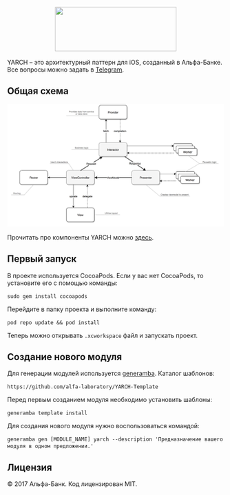 <p align="center">
  <img src="https://i.imgur.com/ZcxzsEg.png" width="281.5" height="103"/>
</p>

YARCH – это архитектурный паттерн для iOS, созданный в Альфа-Банке. Все вопросы можно задать в [Telegram](https://t.me/yarch_ios).

## Общая схема
![](YARCH-scheme.png)

Прочитать про компоненты YARCH можно [здесь](https://github.com/alfa-laboratory/YARCH-Examples/blob/master/GUIDE-rus.md).

## Первый запуск
В проекте используется CocoaPods. Если у вас нет CocoaPods, то установите его с помощью команды:

```
sudo gem install cocoapods
```

Перейдите в папку проекта и выполните команду:

```
pod repo update && pod install
```

Теперь можно открывать `.xcworkspace` файл и запускать проект.

## Создание нового модуля
Для генерации модулей используется [generamba](https://github.com/rambler-digital-solutions/Generamba). Каталог шаблонов:
```
https://github.com/alfa-laboratory/YARCH-Template
```

Перед первым созданием модуля необходимо установить шаблоны:
```
generamba template install
```

Для создания нового модуля нужно воспользоваться командой:
```
generamba gen [MODULE_NAME] yarch --description 'Предназначение вашего модуля в одном предложении.'
```

Лицензия
--------

© 2017 Альфа-Банк. Код лицензирован MIT.
